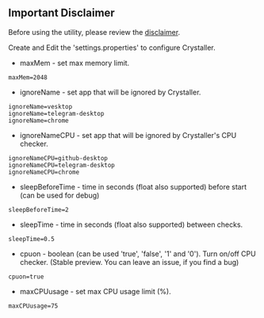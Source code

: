 ## Important Disclaimer

Before using the utility, please review the [disclaimer](DISCLAIMER.md).

Create and Edit the 'settings.properties' to configure Crystaller.
- maxMem - set max memory limit.
```properties
maxMem=2048
```

- ignoreName - set app that will be ignored by Crystaller.
```properties
ignoreName=vesktop
ignoreName=telegram-desktop
ignoreName=chrome
```

- ignoreNameCPU - set app that will be ignored by Crystaller's CPU checker.
```properties
ignoreNameCPU=github-desktop
ignoreNameCPU=telegram-desktop
ignoreNameCPU=chrome
```

- sleepBeforeTime - time in seconds (float also supported) before start (can be used for debug)
```properties
sleepBeforeTime=2
```

- sleepTime - time in seconds (float also supported) between checks.
```properties
sleepTime=0.5
```

- cpuon - boolean (can be used 'true', 'false', '1' and '0'). Turn on/off CPU checker. (Stable preview. You can leave an issue, if you find a bug)
```properties
cpuon=true
```

- maxCPUusage - set max CPU usage limit (%).
```properties
maxCPUusage=75
```
